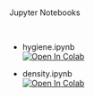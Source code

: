 <br>

Jupyter Notebooks

<br>

* hygiene.ipynb<br>[![Open In Colab](https://colab.research.google.com/assets/colab-badge.svg)](https://colab.research.google.com/github/helminthiases/spatial/blob/develop/notebooks/hygiene.ipynb)

* density.ipynb<br>[![Open In Colab](https://colab.research.google.com/assets/colab-badge.svg)](https://colab.research.google.com/github/helminthiases/spatial/blob/develop/notebooks/density.ipynb)

<br>
<br>

<br>
<br>

<br>
<br>

<br>
<br>